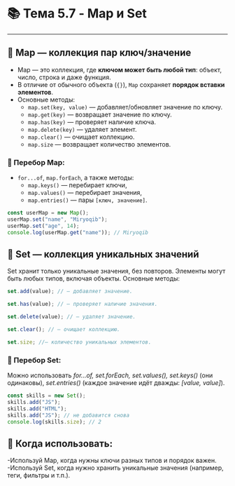 # 📚 Тема 5.7 - Map и Set

---

## 🔹 Map — коллекция пар ключ/значение

- Map — это коллекция, где **ключом может быть любой тип**: объект, число, строка и даже функция.
- В отличие от обычного объекта (`{}`), `Map` сохраняет **порядок вставки элементов**.
- Основные методы:
  - `map.set(key, value)` — добавляет/обновляет значение по ключу.
  - `map.get(key)` — возвращает значение по ключу.
  - `map.has(key)` — проверяет наличие ключа.
  - `map.delete(key)` — удаляет элемент.
  - `map.clear()` — очищает коллекцию.
  - `map.size` — возвращает количество элементов.

### 🔁 Перебор Map:

- `for...of`, `map.forEach`, а также методы:
  - `map.keys()` — перебирает ключи,
  - `map.values()` — перебирает значения,
  - `map.entries()` — пары `[ключ, значение]`.

```javascript
const userMap = new Map();
userMap.set("name", "Miryoqib");
userMap.set("age", 14);
console.log(userMap.get("name")); // Miryoqib
```

## 🔹 Set — коллекция уникальных значений

Set хранит только уникальные значения, без повторов.
Элементы могут быть любых типов, включая объекты.
Основные методы:

```javascript
set.add(value); // — добавляет значение.

set.has(value); // — проверяет наличие значения.

set.delete(value); // — удаляет значение.

set.clear(); // — очищает коллекцию.

set.size; //— количество уникальных элементов.
```

### 🔁 Перебор Set:

Можно использовать *for...of, set.forEach, set.values(), set.keys()* (они одинаковы), *set.entries()* (каждое значение идёт дважды: *[value, value]*).

```javascript
const skills = new Set();
skills.add("JS");
skills.add("HTML");
skills.add("JS"); // не добавится снова
console.log(skills.size); // 2
```

## 📌 Когда использовать:

-Используй Map, когда нужны ключи разных типов и порядок важен.
-Используй Set, когда нужно хранить уникальные значения (например, теги, фильтры и т.п.).
